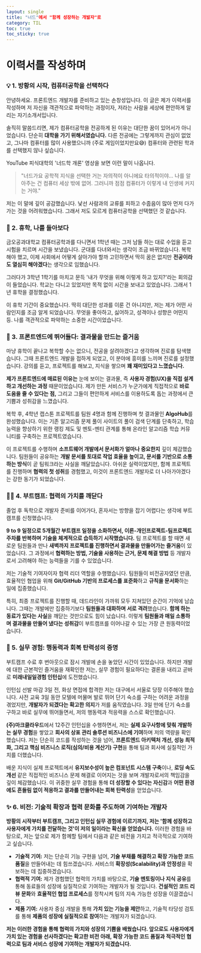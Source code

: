 ```yaml
---
layout: single
title: "너드"에서 "함께 성장하는 개발자"로
category: TIL
toc: true
toc_sticky: true
---
```


# 이력서를 작성하며

### 💡 1. 방황의 시작, 컴퓨터공학을 선택하다

안녕하세요. 프론트엔드 개발자를 준비하고 있는 손창성입니다. 이 글은 제가 이력서를 작성하며 저 자신을 객관적으로 파악하는 과정이자, 저라는 사람을 세상에 편안하게 알리는 자기소개서입니다.

솔직히 말씀드리면, 제가 컴퓨터공학을 전공하게 된 이유는 대단한 꿈이 있어서가 아니었습니다. 단순히 **대학을 가기 위해서였습니다.** 다른 전공에는 그렇게까지 관심이 없었고, 그나마 컴퓨터를 많이 사용했으니까 (주로 게임이었지만요😅) 컴퓨터와 관련된 학과를 선택했지 않나 싶습니다.

YouTube 피식대학의 '너드학 개론' 영상을 보면 이런 말이 나옵니다.

> "너드가요 공학적 지식을 선택한 거는 자의적이 아니에요 타의적이야... 나를 알아주는 건 컴퓨터 세상 밖에 없어. 그러니까 점점 컴퓨터가 이렇게 내 인생에 커지는 거야."

저는 이 말에 깊이 공감했습니다. 낯선 사람과의 교류를 피하고 수줍음이 많아 먼저 다가가는 것을 어려워했습니다. 그래서 저도 모르게 컴퓨터공학을 선택했던 것 같습니다.

### 🧭 2. 휴학, 나를 돌아보다

금오공과대학교 컴퓨터공학과를 다니면서 1학년 때는 그저 남들 하는 대로 수업을 듣고 시험을 치르며 시간을 보냈습니다. 군대를 다녀와서는 생각이 조금 바뀌었습니다. 복학해야 했고, 이제 사회에서 어떻게 살아가야 할까 고민하면서 딱히 꿈은 없지만 **전공이라도 열심히 해야겠다**는 생각으로 임했습니다.

그러다가 3학년 1학기를 마치고 문득 '내가 무엇을 위해 이렇게 하고 있지?'라는 회의감이 들었습니다. 학교는 다니고 있었지만 목적 없이 시간을 보내고 있었습니다. 그래서 1년 휴학을 결정했습니다.

이 휴학 기간이 중요했습니다. 딱히 대단한 성과를 이룬 건 아니지만, 저는 제가 어떤 사람인지를 조금 알게 되었습니다. 무엇을 좋아하고, 싫어하고, 성격이나 성향은 어떤지 등. 나를 객관적으로 파악하는 소중한 시간이었습니다.

### 🚀 3. 프론트엔드에 뛰어들다: 결과물을 만드는 즐거움

마냥 휴학이 끝나고 복학할 수는 없으니, 전공을 살려야겠다고 생각하며 진로를 탐색했습니다. 그때 프론트엔드 개발을 접하게 되었고, 이 분야에 흥미를 느끼며 진로를 설정했습니다. 강의를 듣고, 프로젝트를 해보고, 지식을 쌓으며 **꽤 재미있다고 느꼈습니다.**

**제가 프론트엔드에 매료된 이유는** 눈에 보이는 결과물, 즉 **사용자 경험(UX)을 직접 설계하고 개선하는 과정** 때문이었습니다. 제가 만든 서비스가 누군가에게 직접적으로 **바로 도움을 줄 수 있다는 점,** 그리고 그들이 편안하게 서비스를 이용하도록 돕는 과정에서 큰 기쁨과 성취감을 느꼈습니다.

복학 후, 4학년 캡스톤 프로젝트를 팀원 4명과 함께 진행하며 첫 결과물인 **AlgoHub**를 완성했습니다. 이는 기존 알고리즘 문제 풀이 사이트의 풀이 검색 단계를 단축하고, 학습능력을 향상하기 위한 랭킹 제도 및 멘토-멘티 관계를 통해 온라인 알고리즘 학습 커뮤니티를 구축하는 프로젝트였습니다.

이 프로젝트를 수행하며 **소프트웨어 개발에서 문서화가 얼마나 중요한지** 깊이 체감했습니다. 팀원들이 공유하는 **개발 문서를 토대로 작업 효율을 높이고, 문서를 기반으로 소통하는 방식**이 곧 팀워크라는 사실을 깨달았습니다. 아쉬운 실력이었지만, 함께 프로젝트를 진행하며 **협력의 첫 성취**를 경험했고, 이것이 프론트엔드 개발자로 더 나아가야겠다는 강한 동기가 되었습니다.

### 🧑‍💻 4. 부트캠프: 협력의 가치를 깨닫다

졸업 후 독학으로 개발자 준비를 이어가다, 혼자서는 방향을 잡기 어렵다는 생각에 부트캠프를 신청했습니다.

**9 to 9 일정으로 5개월간 부트캠프 일정을 소화하면서, 이론-개인프로젝트-팀프로젝트 주차를 반복하며 기술을 체계적으로 습득하기 시작했습니다.** 팀 프로젝트를 할 때면 새로운 팀원들과 만나 **새벽까지 프로젝트를 진행하면서 결과물을 만들어가는 즐거움**이 있었습니다. 그 과정에서 **협력하는 방법, 기술을 사용하는 근거, 문제 해결 방법** 등 개발자로서 고려해야 하는 능력들을 기를 수 있었습니다.

저는 기술적 기여자이자 협력 리더 역할을 수행했습니다. 팀원들이 비전공자였던 만큼, 효율적인 협업을 위해 **Git/GitHub 기반의 프로세스를 표준화**하고 **규칙을 문서화**하는 일에 집중했습니다.

특히, 최종 프로젝트를 진행할 때, 데드라인이 가까워 모두 지쳐있던 순간이 기억에 남습니다. 그때는 개발에만 집중하기보다 **팀원들과 대화하며 서로 격려**했습니다. **함께 하는 동료가 있다는 사실**을 깨닫는 것만으로도 힘이 났습니다. 이렇게 **팀원들과 매일 소통하며 결과물을 만들어 냈다는 성취감**이 부트캠프를 이어나갈 수 있는 가장 큰 원동력이었습니다.

### 💼 5. 실무 경험: 행동력과 회복 탄력성의 증명

부트캠프 수료 후 번아웃으로 잠시 개발에 손을 놓았던 시간이 있었습니다. 하지만 개발에 대한 근본적인 즐거움을 재확인한 저는, 실무 경험이 필요하다는 결론을 내리고 곧바로 **미래내일일경험 인턴십**에 도전했습니다.

인턴십 선발 마감 3일 전, 화상 면접에 합격한 저는 대구에서 서울로 당장 이주해야 했습니다. 사전 교육 3일 동안 모텔에 머물며 발로 뛰어 단기 숙소를 구하는 어려운 과정을 겪었지만, **개발자가 되겠다는 확고한 의지**가 저를 움직였습니다. 3일 만에 단기 숙소를 구하고 바로 실무에 뛰어들면서, 저의 행동력과 적응력을 스스로 확인했습니다.

**(주)마크클라우드**에서 12주간 인턴십을 수행하면서, 저는 **실제 요구사항에 맞춰 개발하는 실무 경험**을 쌓았고 **회사의 상표 관리 솔루션 비즈니스에 기여**하며 저의 역량을 확인했습니다. 저는 단순히 코드를 작성하는 것을 넘어, **프론트엔드 아키텍처 개선, 성능 최적화, 그리고 핵심 비즈니스 로직(심의/비용 계산기) 구현**을 통해 팀과 회사에 실질적인 가치를 더했습니다.

배운 지식이 실제 프로젝트에서 **유지보수성이 높은 컴포넌트 시스템 구축**이나, **로딩 속도 개선** 같은 직접적인 비즈니스 문제 해결로 이어지는 것을 보며 개발자로서의 책임감을 깊이 체감했습니다. 이 귀중한 실무 경험을 통해 **더 성장할 수 있다는 자신감**과 **어떤 환경에도 흔들림 없이 적응하고 결과를 만들어내는 회복 탄력성**을 얻었습니다.

### ✨ 6. 비전: 기술적 확장과 협력 문화를 주도하며 기여하는 개발자

**방황의 시작부터 부트캠프, 그리고 인턴십 실무 경험에 이르기까지, 저는 '함께 성장하고 사용자에게 가치를 전달하는 것'이 저의 일이라는 확신을 얻었습니다.** 이러한 경험을 바탕으로, 저는 앞으로 제가 함께할 팀에서 다음과 같은 비전을 가지고 적극적으로 기여하고 싶습니다.

- **기술적 기여:** 저는 단순히 기능 구현을 넘어, **기술 부채를 해결하고 확장 가능한 코드 품질**을 만들어내는 데 힘쓰겠습니다. 서비스의 **확장성(Scalability)과 안정성**을 확보하는 데 집중하겠습니다.
- **협력적 기여:** 제가 경험했던 협력의 가치를 바탕으로, **기술 멘토링이나 지식 공유**를 통해 동료들의 성장에 실질적으로 기여하는 개발자가 될 것입니다. **건설적인 코드 리뷰 문화**와 **효율적인 협업 프로세스**를 정착시켜 팀의 지속 가능한 성장을 이끌겠습니다.
- **제품 기여:** 사용자 중심 개발을 통해 **가치 있는 기능을 제안**하고, 기술적 타당성 검토를 통해 **제품의 성장에 실질적으로 참여**하는 개발자가 되겠습니다.

**저는 이러한 경험을 통해 협력의 가치와 성장의 기쁨을 배웠습니다. 앞으로도 사용자에게 가치 있는 경험을 선사하겠다는 확고한 비전 아래, 확장 가능한 코드 품질과 적극적인 협력으로 팀과 서비스 성장에 기여하는 개발자가 되겠습니다.**